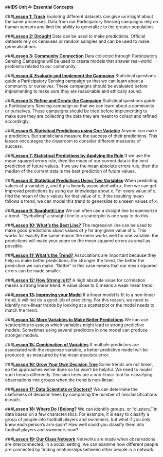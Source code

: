 ##**IDS Unit 4: Essential Concepts**

###**<u>[Lesson 1: Trash](lesson1.md)</u>**
Exploring different datasets can give us insight about the same processes. Data from our Participatory Sensing campaigns rely on human sensors and limit the ability to generalize to the greater population.

###**<u>[Lesson 2: Drought](lesson2.md)</u>**
Data can be used to make predictions. Official datasets rely on censuses or random samples and can be used to make generalizations.

###**<u>[Lesson 3: Community Connection](lesson3.md)</u>**
Data collected through Participatory Sensing Campaigns will be used to create models that answer real-world problems related to our community.

###**<u>[Lesson 4: Evaluate and Implement the Campaign](lesson4.md)</u>**
Statistical questions guide a Participatory Sensing campaign so that we can learn about a community or
ourselves. These campaigns should be evaluated before implementing to make sure they are reasonable
and ethically sound.

###**<u>[Lesson 5: Refine and Create the Campaign](lesson5.md)</u>**
Statistical questions guide a Participatory Sensing campaign so that we can learn about a community or
ourselves. These campaigns should be tried before implementing to make sure they are collecting the
data they are meant to collect and refined accordingly.

###**<u>[Lesson 6: Statistical Predictions using One Variable](lesson6.md)</u>**
Anyone can make a prediction. But statisticians measure the success of their predictions. This lesson
encourages the classroom to consider different measures of success.

###**<u>[Lesson 7: Statistical Predictions by Applying the Rule](lesson7.md)</u>**
If we use the mean squared errors rule, then the mean of our current data is the best prediction of future
values. If we use the mean absolute errors rule, then the median of the current data is the best prediction
of future values.

###**<u>[Lesson 8: Statistical Predictions Using Two Variables](lesson8.md)</u>**
When predicting values of a variable *y*, and if *y* is linearly associated with *x*, then we can get improved predictions
by using our knowledge about *x*. For every value of *x*, find the mean of the *y* values for that value of *x*. If the resulting mean follows a trend, we can model this trend to generalize to unseen values of *x*.

###**<u>[Lesson 9: Spaghetti Line](lesson9.md)</u>**
We can often use a straight line to summarize a trend. “Eyeballing” a straight line to a scatterplot is one
way to do this.

###**<u>[Lesson 10: What’s the Best Line?](lesson10.md)</u>**
The regression line can be used to make good predictions about values of *y* for any given value of *x*. This
works for exactly the same reason the mean works well for one variable: the predictions will make your
score on the mean squared errors as small as possible.

###**<u>[Lesson 11: What’s the Trend?](lesson11.md)</u>**
Associations are important because they help us make better predictions; the stronger the trend, the
better the prediction we can make. “Better” in this case means that our mean squared errors can be
made smaller.

###**<u>[Lesson 12: How Strong Is It?](lesson12.md)</u>**
A high absolute value for correlation means a strong linear trend. A value close to 0 means a weak linear
trend.

###**<u>[Lesson 13: Improving your Model](lesson13.md)</u>**
If a linear model is fit to a non-linear trend, it will not do a good job of predicting. For this reason, we need
to identify non-linear trends by looking at a scatterplot or the model needs to match the trend.

###**<u>[Lesson 14: More Variables to Make Better Predictions](lesson14.md)</u>**
We can use scatterplots to assess which variables might lead to strong predictive models. Sometimes
using several predictors in one model can produce stronger models.

###**<u>[Lesson 15: Combination of Variables](lesson15.md)</u>**
If multiple predictors are associated with the response variable, a better predictive model will be produced,
as measured by the mean absolute error.

###**<u>[Lesson 16: Grow Your Own Decision Tree](lesson16.md)</u>**
Some trends are not linear, so the approaches we’ve done so far won’t be helpful. We need to model such trends differently. Decision trees are a non-linear tool for classifying observations into groups when the trend is non-linear.

###**<u>[Lesson 17: Data Scientists or Doctors?](lesson17.md)</u>**
We can determine the usefulness of decision trees by comparing the number of misclassifications in each.

###**<u>[Lesson 18: Where Do I Belong?](lesson18.md)</u>**
We can identify groups, or “clusters,” in data based on a few characteristics. For example, it is easy to classify a group of people into football players and swimmers, but what if you only knew each person’s arm span? How well could you classify them into football players and swimmers now?

###**<u>[Lesson 19: Our Class Network](lesson19.md)</u>**
Networks are made when observations are interconnected. In a social setting, we can examine how
different people are connected by finding relationships between other people in a network.